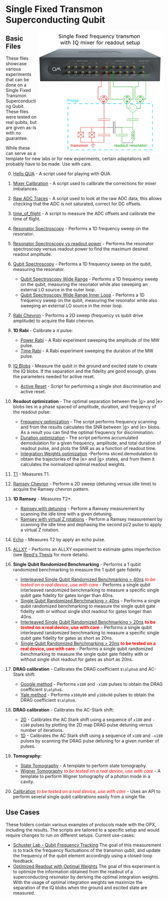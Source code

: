 # Single Fixed Transmon Superconducting Qubit

<img align="right" src="Single Fixed Frequency Transmon Setup.PNG" alt="drawing" width="400"/>

## Basic Files
These files showcase various experiments that can be done on a Single Fixed Transmon Superconducting Qubit.
These files were tested on real qubits, but are given as-is with no guarantee.

While these can serve as a template for new labs or for new experiments, certain adaptations will probably have to be made.
Use with care.

0. [Hello QUA](00_hello_qua.py) - A script used for playing with QUA.
1. [Mixer Calibration](01_manual_mixer_calibration.py) - A script used to calibrate the corrections for mixer imbalances.
2. [Raw ADC Traces](02_raw_adc_traces.py) - A script used to look at the raw ADC data, this allows checking that the ADC 
is not saturated, correct for DC offsets.
3. [time_of_flight](03_time_of_flight.py) - A script to measure the ADC offsets and calibrate the time of flight.
4. [Resonator Spectroscopy](04_resonator_spec.py) - Performs a 1D frequency sweep on the resonator.
5. [Resonator Spectroscopy vs readout power](05_resonator_spec_vs_amplitude.py) - Performs the resonator spectroscopy versus readout power to find the maximum desired readout amplitude.
6. [Qubit Spectroscopy](06_qubit_spec.py) - Performs a 1D frequency sweep on the qubit, measuring the resonator.
   * [Qubit Spectroscopy Wide Range](06_qubit_spec_wide_range.py) - Performs a 1D frequency sweep on the qubit, measuring the resonator while also sweeping an external LO source in the outer loop.
   * [Qubit Spectroscopy Wide Range Inner Loop](06_qubit_spec_wide_range_inner_loop_TBD.py) - Performs a 1D frequency sweep on the qubit, measuring the resonator while also sweeping an external LO source in the inner loop.
7. [Rabi Chevron](07_rabi_chevron.py) - Performs a 2D sweep (frequency vs qubit drive amplitude) to acquire the Rabi chevron.
8. **1D Rabi** - Calibrate a $\pi$ pulse:
    * [Power Rabi](08_power_rabi.py) - A Rabi experiment sweeping the amplitude of the MW pulse.
    * [Time Rabi](08_time_rabi.py) - A Rabi experiment sweeping the duration of the MW pulse.
9. [IQ Blobs](09_IQ_blobs.py) - Measure the qubit in the ground and excited state to create the IQ blobs. If the separation
and the fidelity are good enough, gives the parameters needed for active reset.
    * [Active Reset](09_active_reset.py) - Script for performing a single shot discrimination and active reset.
10. **Readout optimization** - The optimal separation between the |g> and |e> blobs lies in a phase spaced of amplitude, duration, and frequency of the readout pulse:
    * [Frequency optimization](10_readout_frequency_optimization.py) - The script performs frequency scanning and from the results calculates the SNR between |g> and |e> blobs. As a result you can find the optimal frequency for discrimination.
    * [Duration optimization](10_readout_duration_optimization.py) - The script performs accumulated demodulation for a given frequency, amplitude, and total duration of readout pulse, and plots the SNR as as a function of readout time.
    * [Integration Weights optimization](10_readout_weight_optimization.py) -Performs sliced.demodulation to obtain the trajectories of the |e> and |g> states, and from them it calculates the normalized optimal readout weights.
11. [T1](11_T1.py) - Measures T1.
13. [Ramsey Chevron](12_ramsey_chevron.py) - Perform a 2D sweep (detuning versus idle time) to acquire the Ramsey chevron pattern.
12. **1D Ramsey** - Measures T2*.
    * [Ramsey with detuning](13_ramsey_w_detuning.py) - Perform a Ramsey measurement by scanning the idle time with a given detuning.
    * [Ramsey with virtual Z rotations](13_ramsey_w_virtual_rotation.py) - Perform a Ramsey measurement by scanning the idle time and dephasing the second pi/2 pulse to apply a virtual Z rotation.
14. [Echo](14_echo.py) - Measures T2 by apply an echo pulse.
15. [ALLXY](15_allxy.py) - Performs an ALLXY experiment to estimate gates imperfection
(see [Reed's Thesis](https://rsl.yale.edu/sites/default/files/files/RSL_Theses/reed.pdf) for more details).
16. **Single Qubit Randomized Benchmarking** - Performs a 1 qubit randomized benchmarking to measure the 1 qubit gate
fidelity.
    * [Interleaved Single Qubit Randomized Benchmarking > 40ns](16_randomized_benchmarking_interleaved.py) <span style="color:red">_to be tested on a real device, use with care_</span> - Performs a single qubit interleaved randomized benchmarking to measure a specific single qubit gate fidelity  for gates longer than 40ns.
    * [Single Qubit Randomized Benchmarking > 40ns](16_randomized_benchmarking.py) - Performs a single qubit randomized benchmarking to measure the single qubit gate fidelity with or without single shot readout for gates longer than 40ns.
    * [Interleaved Single Qubit Randomized Benchmarking > 20ns](16_randomized_benchmarking_interleaved_20ns.py) <span style="color:red">__to be tested on a real device, use with care__</span> - Performs a single qubit interleaved randomized benchmarking to measure a specific single qubit gate fidelity for gates as short as 20ns.
    * [Single Qubit Randomized Benchmarking > 20ns](16_randomized_benchmarking_20ns.py) <span style="color:red">__to be tested on a real device, use with care__</span> - Performs a single qubit randomized benchmarking to measure the single qubit gate fidelity with or without single shot readout for gates as short as 20ns.
17. **DRAG calibration** - Calibrates the DRAG coefficient `$\alpha$` and AC-Stark shift:
    * [Google method](17_DRAG_calibration_Google.py) - Performs `x180` and `-x180` pulses to obtain 
the DRAG coefficient `$\alpha$`.
    * [Yale method](17_DRAG_calibration_Yale.py) - Performs `x180y90` and `y180x90` pulses to obtain 
the DRAG coefficient `$\alpha$`.
18. **DRAG calibration** - Calibrates the AC-Stark shift:
    * [2D](18_AC_Stark_2Dcalibration_Google.py) - Calibrates the AC Stark shift using a sequence of `x180` and `-x180` pulses by plotting the 2D map DRAG pulse detuning versus number of iterations.
    * [1D](18_AC_Stark_1Dcalibration_Google.py) - Calibrates the AC Stark shift using a sequence of `x180` and `-x180` pulses by scanning the DRAG pulse detuning for a given number of pulses.

19. **Tomography:**
    * [State Tomography](19_state_tomography.py) - A template to perform state tomography.
    *  [Wigner Tomography](19_wigner_tomography.py) <span style="color:red">_to be tested on a real device, use with care_</span> - A template to perform Wigner tomography of a photon mode in a cavity.
20.  [Calibration](calibrations.py) <span style="color:red">_to be tested on a real device, use with care_</span> - Uses an API to perform several single qubit calibrations easily from a single file.

## Use Cases
These folders contain various examples of protocols made with the OPX, including the results. The scripts are tailored to
a specific setup and would require changes to run on different setups. Current use-cases:

* [Schuster Lab - Qubit Frequency Tracking](./Use%20Case%201%20-%20Schuster%20Lab%20-%20Qubit%20Frequency%20Tracking)
The goal of this measurement is to track the frequency fluctuations of the transmon qubit, and update the frequency of the qubit element accordingly using a closed-loop feedback.
* [Optimized Readout with Optimal Weights](./Use%20Case%202%20-%20Optimized%20readout%20with%20optimal%20weights) 
The goal of this experiment is to optimize the information obtained from the readout of a superconducting resonator by deriving the optimal integration weights. With the usage of optimal integration weights we maximize the separation of the IQ blobs when the ground and excited state are measured.
